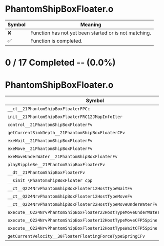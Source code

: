 # PhantomShipBoxFloater.o
| Symbol | Meaning 
| ------------- | ------------- 
| :x: | Function has not yet been started or is not matching. 
| :white_check_mark: | Function is completed. 


# 0 / 17 Completed -- (0.0%)
# PhantomShipBoxFloater.o
| Symbol | Decompiled? |
| ------------- | ------------- |
| `__ct__21PhantomShipBoxFloaterFPCc` | :x: |
| `init__21PhantomShipBoxFloaterFRC12JMapInfoIter` | :x: |
| `control__21PhantomShipBoxFloaterFv` | :x: |
| `getCurrentSinkDepth__21PhantomShipBoxFloaterCFv` | :x: |
| `exeWait__21PhantomShipBoxFloaterFv` | :x: |
| `exeMove__21PhantomShipBoxFloaterFv` | :x: |
| `exeMoveUnderWater__21PhantomShipBoxFloaterFv` | :x: |
| `playRippleSe__21PhantomShipBoxFloaterFv` | :x: |
| `__dt__21PhantomShipBoxFloaterFv` | :x: |
| `__sinit_\PhantomShipBoxFloater_cpp` | :x: |
| `__ct__Q224NrvPhantomShipBoxFloater12HostTypeWaitFv` | :x: |
| `__ct__Q224NrvPhantomShipBoxFloater12HostTypeMoveFv` | :x: |
| `__ct__Q224NrvPhantomShipBoxFloater22HostTypeMoveUnderWaterFv` | :x: |
| `execute__Q224NrvPhantomShipBoxFloater22HostTypeMoveUnderWaterCFP5Spine` | :x: |
| `execute__Q224NrvPhantomShipBoxFloater12HostTypeMoveCFP5Spine` | :x: |
| `execute__Q224NrvPhantomShipBoxFloater12HostTypeWaitCFP5Spine` | :x: |
| `getCurrentVelocity__30FloaterFloatingForceTypeSpringCFv` | :x: |
